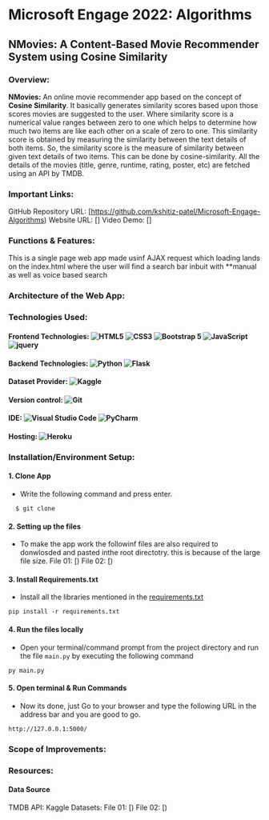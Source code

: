 # Microsoft Engage 2022: Algorithms
## NMovies: A Content-Based Movie Recommender System using Cosine Similarity
### Overview:
**NMovies:** An online movie recommender app based on the concept of **Cosine Similarity**. It basically generates similarity scores based upon those scores movies are suggested to the user. 
Where similarity score is a numerical value ranges between zero to one which helps to determine how much two items are like each other on a scale of zero to one. This similarity score is obtained by measuring the similarity between the text details of both items. So, the similarity score is the measure of similarity between given text details of two items. This can be done by cosine-similarity.
All the details of the movies (title, genre, runtime, rating, poster, etc) are fetched using an API by TMDB.

### Important Links:
GitHub Repository URL: [https://github.com/kshitiz-patel/Microsoft-Engage-Algorithms)
Website URL: []
Video Demo: []

### Functions & Features:
This is a single page web app made usinf AJAX request which loading lands on the index.html where the user will find a search bar inbuit with **manual as well as voice based search 

### Architecture of the Web App:

### Technologies Used:
#### Frontend Technologies: <img alt="HTML5" src="https://img.shields.io/badge/html5-%23E34F26.svg?style=for-the-badge&logo=html5&logoColor=white"/> <img alt="CSS3" src="https://img.shields.io/badge/css3-%231572B6.svg?style=for-the-badge&logo=css3&logoColor=white"/> <img alt="Bootstrap 5" src="https://img.shields.io/badge/bootstrap-%23563D7C.svg?style=for-the-badge&logo=bootstrap&logoColor=white"/> <img alt="JavaScript" src="https://img.shields.io/badge/javascript-%23323330.svg?style=for-the-badge&logo=javascript&logoColor=%23F7DF1E"/> <img alt="jquery" src="https://img.shields.io/badge/jquery-%230769AD.svg?style=for-the-badge&logo=jquery&logoColor=white"/>

#### Backend Technologies: <img alt="Python" src="https://img.shields.io/badge/python-3670A0?style=for-the-badge&logo=python&logoColor=ffdd54"/> <img alt="Flask" src="https://img.shields.io/badge/flask-%23000.svg?style=for-the-badge&logo=flask&logoColor=white"/> 

#### Dataset Provider: <img alt="Kaggle" src="https://img.shields.io/badge/Kaggle-035a7d?style=for-the-badge&logo=kaggle&logoColor=white"/> 
#### Version control: <img alt="Git" src="https://img.shields.io/badge/git-%23F05033.svg?style=for-the-badge&logo=git&logoColor=white"/>

#### IDE: <img alt="Visual Studio Code" src="https://img.shields.io/badge/Visual%20Studio%20Code-0078d7.svg?style=for-the-badge&logo=visual-studio-code&logoColor=white"/> <img alt="PyCharm" src="https://img.shields.io/badge/pycharm-143?style=for-the-badge&logo=pycharm&logoColor=black&color=black&labelColor=green"/> 

#### Hosting: <img alt="Heroku" src="https://img.shields.io/badge/heroku-%23430098.svg?style=for-the-badge&logo=heroku&logoColor=white"/>

### Installation/Environment Setup:
#### 1. Clone App
  
  * Write the following command and press enter.
  
  ```
    $ git clone 
  ```
  
#### 2. Setting up the files
* To make the app work the followinf files are also required to donwlosded and pasted inthe root directotry. this is because of the large file size.
File 01: [)
File 02: [)

#### 3. Install Requirements.txt
* Install all the libraries mentioned in the [requirements.txt](https://github.com/kishan0725/Movie-Recommendation-System-with-Sentiment-Analysis/blob/master/requirements.txt)

```
pip install -r requirements.txt
```

#### 4. Run the files locally
* Open your terminal/command prompt from the project directory and run the file `main.py` by executing the following command

```
py main.py
```

#### 5. Open terminal & Run Commands
* Now its done, just Go to your browser and type the following URL in the address bar and you are good to go.

```
http://127.0.0.1:5000/
```

### Scope of Improvements:

### Resources:
 #### Data Source
 TMDB API: 
 Kaggle Datasets: 
 File 01: [)
 File 02: [)

